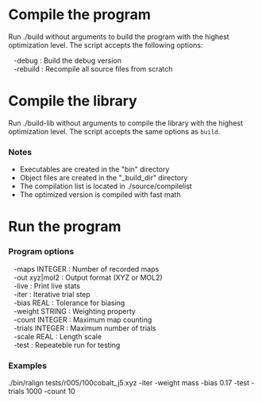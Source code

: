 Compile the program
===================

Run ./build without arguments to build the program with the highest
optimization level. The script accepts the following options:

&ensp; -debug : Build the debug version  
&ensp; -rebuild : Recompile all source files from scratch  

Compile the library
===================

Run ./build-lib without arguments to compile the library with the highest
optimization level. The script accepts the same options as `build`.

### Notes

* Executables are created in the "bin" directory
* Object files are created in the "_build_dir" directory
* The compilation list is located in ./source/compilelist
* The optimized version is compiled with fast math

Run the program
===============

### Program options

&ensp; -maps INTEGER : Number of recorded maps  
&ensp; -out xyz|mol2 : Output format (XYZ or MOL2)  
&ensp; -live : Print live stats  
&ensp; -iter : Iterative trial step  
&ensp; -bias REAL : Tolerance for biasing  
&ensp; -weight STRING : Weighting property  
&ensp; -count INTEGER : Maximum map counting  
&ensp; -trials INTEGER : Maximum number of trials  
&ensp; -scale REAL : Length scale  
&ensp; -test : Repeateble run for testing  
 
### Examples
 
./bin/ralign tests/r005/100cobalt_j5.xyz -iter -weight mass -bias 0.17 -test -trials 1000 -count 10
